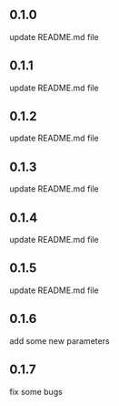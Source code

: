 ## 0.1.0

update README.md file

## 0.1.1

update README.md file

## 0.1.2

update README.md file

## 0.1.3

update README.md file

## 0.1.4

update README.md file

## 0.1.5

update README.md file

## 0.1.6

add some new parameters

## 0.1.7

fix some bugs
